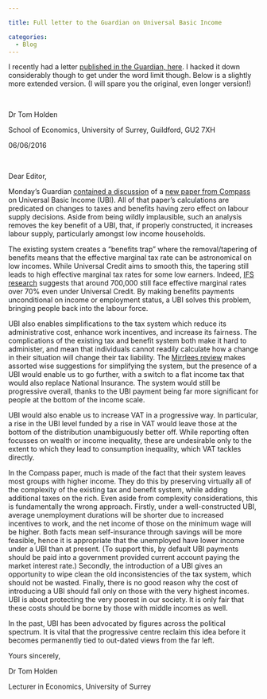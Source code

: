 ```yaml
---

title: Full letter to the Guardian on Universal Basic Income

categories:
  - Blog
---
```

I recently had a letter <a href="https://www.theguardian.com/politics/2016/jun/10/potential-benefits-and-pitfalls-of-a-universal-basic-income?utm_source=dlvr.it&amp;utm_medium=twitter">published in the Guardian, here</a>. I hacked it down considerably though to get under the word limit though. Below is a slightly more extended version. (I will spare you the original, even longer version!)

&nbsp;

Dr Tom Holden

School of Economics, University of Surrey, Guildford, GU2 7XH

06/06/2016

&nbsp;

Dear Editor,

Monday’s Guardian <a href="https://www.theguardian.com/politics/2016/jun/05/john-mcdonnell-labour-universal-basic-income-welfare-benefits-compass-report">contained a discussion</a> of a <a href="https://www.compassonline.org.uk/wp-content/uploads/2016/05/UniversalBasicIncomeByCompass-Spreads.pdf">new paper from Compass</a> on Universal Basic Income (UBI). All of that paper’s calculations are predicated on changes to taxes and benefits having zero effect on labour supply decisions. Aside from being wildly implausible, such an analysis removes the key benefit of a UBI, that, if properly constructed, it increases labour supply, particularly amongst low income households.

The existing system creates a “benefits trap” where the removal/tapering of benefits means that the effective marginal tax rate can be astronomical on low incomes. While Universal Credit aims to smooth this, the tapering still leads to high effective marginal tax rates for some low earners. Indeed, <a href="https://www.ifs.org.uk/publications/8135">IFS research</a> suggests that around 700,000 still face effective marginal rates over 70% even under Universal Credit. By making benefits payments unconditional on income or employment status, a UBI solves this problem, bringing people back into the labour force.

UBI also enables simplifications to the tax system which reduce its administrative cost, enhance work incentives, and increase its fairness. The complications of the existing tax and benefit system both make it hard to administer, and mean that individuals cannot readily calculate how a change in their situation will change their tax liability. The <a href="https://www.nuffieldfoundation.org/news/mirrlees-review-tax-system-recommends-radical-changes">Mirrlees review</a> makes assorted wise suggestions for simplifying the system, but the presence of a UBI would enable us to go further, with a switch to a flat income tax that would also replace National Insurance. The system would still be progressive overall, thanks to the UBI payment being far more significant for people at the bottom of the income scale.

UBI would also enable us to increase VAT in a progressive way. In particular, a rise in the UBI level funded by a rise in VAT would leave those at the bottom of the distribution unambiguously better off. While reporting often focusses on wealth or income inequality, these are undesirable only to the extent to which they lead to consumption inequality, which VAT tackles directly.

In the Compass paper, much is made of the fact that their system leaves most groups with higher income. They do this by preserving virtually all of the complexity of the existing tax and benefit system, while adding additional taxes on the rich. Even aside from complexity considerations, this is fundamentally the wrong approach. Firstly, under a well-constructed UBI, average unemployment durations will be shorter due to increased incentives to work, and the net income of those on the minimum wage will be higher. Both facts mean self-insurance through savings will be more feasible, hence it is appropriate that the unemployed have lower income under a UBI than at present. (To support this, by default UBI payments should be paid into a government provided current account paying the market interest rate.) Secondly, the introduction of a UBI gives an opportunity to wipe clean the old inconsistencies of the tax system, which should not be wasted. Finally, there is no good reason why the cost of introducing a UBI should fall only on those with the very highest incomes. UBI is about protecting the very poorest in our society. It is only fair that these costs should be borne by those with middle incomes as well.

In the past, UBI has been advocated by figures across the political spectrum. It is vital that the progressive centre reclaim this idea before it becomes permanently tied to out-dated views from the far left.

Yours sincerely,

Dr Tom Holden

Lecturer in Economics, University of Surrey